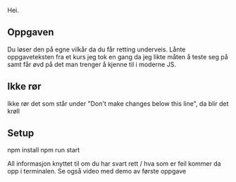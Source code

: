 Hei.

## Oppgaven

Du løser den på egne vilkår da du får retting underveis.
Lånte oppgaveteksten fra et kurs jeg tok en gang da jeg likte måten å teste seg på samt får øvd på det man
trenger å kjenne til i moderne JS.

## Ikke rør

Ikke rør det som står under "Don't make changes below this line", da blir det krøll

## Setup

npm install
npm run start

All informasjon knyttet til om du har svart rett / hva som er feil kommer da opp i terminalen. Se også video med demo av første oppgave
